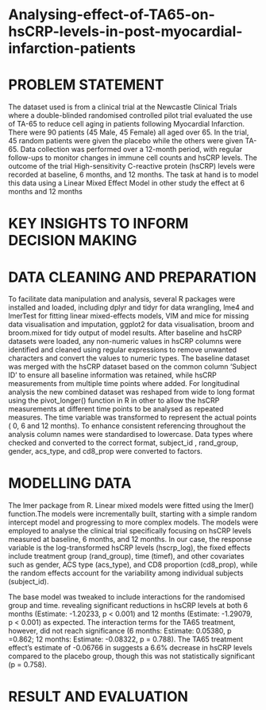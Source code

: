 # Analysing-effect-of-TA65-on-hsCRP-levels-in-post-myocardial-infarction-patients

# PROBLEM STATEMENT
The dataset used is from a clinical trial at the Newcastle Clinical Trials where a double-blinded randomised controlled pilot trial evaluated the use of TA-65 to reduce cell aging in patients following Myocardial Infarction. There were 90 patients (45 Male, 45 Female) all aged over 65. In the trial, 45 random patients were given the placebo while the others were given TA-65. Data collection was performed over a 12-month period, with regular follow-ups to monitor changes in immune cell counts and hsCRP levels. The outcome of the trial High-sensitivity C-reactive protein (hsCRP) levels were recorded at baseline, 6 months, and 12 months. The task at hand is to model this data using a Linear Mixed Effect Model in other study the effect at 6 months and 12 months


# KEY INSIGHTS TO INFORM DECISION MAKING

# DATA CLEANING AND PREPARATION
To facilitate data manipulation and analysis, several R packages were installed and loaded, including dplyr and tidyr for data wrangling, lme4 and lmerTest for fitting linear mixed-effects models, VIM and mice for missing data visualisation and imputation, ggplot2 for data visualisation, broom and broom.mixed for tidy output of model results.
After baseline and hsCRP datasets were loaded, any non-numeric values in hsCRP columns were identified and cleaned using regular expressions to remove unwanted characters and convert the values to numeric types. The baseline dataset was merged with the hsCRP dataset based on the common column ‘Subject ID’ to ensure all baseline information was retained, while hsCRP measurements from multiple time points where added. For longitudinal analysis the new combined dataset was reshaped from wide to long format using the pivot_longer() function in R in other to allow the hsCRP measurements at different time points to be analysed as repeated measures. The time variable was transformed to represent the actual points ( 0, 6 and 12 months). To enhance consistent referencing throughout the analysis column names were standardised to lowercase. Data types where checked and converted to the correct format, subject_id , rand_group, gender, acs_type, and cd8_prop were converted to factors.


# MODELLING DATA
The lmer package from R. Linear mixed models were fitted using the lmer() function.The models were incrementally built, starting with a simple random intercept model and progressing to more complex models. The models were employed to analyse the clinical trial specifically focusing on hsCRP levels measured at baseline, 6 months, and 12 months.
In our case, the response variable is the log-transformed hsCRP levels (hscrp_log), the fixed effects include treatment group (rand_group), time (timef), and other covariates such as gender, ACS type (acs_type), and CD8 proportion (cd8_prop), while the random effects account for the variability among individual subjects (subject_id).

The base model was tweaked to include interactions for the randomised group and time. revealing significant reductions in hsCRP levels at both 6 months (Estimate: -1.20233, p < 0.001) and 12 months (Estimate: -1.29079, p < 0.001) as expected. The interaction terms for the TA65 treatment, however, did not reach significance (6 months: Estimate: 0.05380, p =0.862; 12 months: Estimate: -0.08322, p = 0.788). The TA65 treatment effect’s estimate of -0.06766 in suggests a 6.6% decrease in hsCRP levels compared to the placebo group, though this was not statistically significant (p = 0.758).
# RESULT AND EVALUATION
